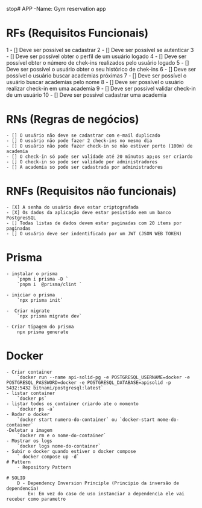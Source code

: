 stop# APP
-Name: Gym reservation app

# RFs (Requisitos Funcionais)

1 - [] Deve ser possível se cadastrar
2 - [] Deve ser possível se autenticar
3 - [] Deve ser possível obter o perfil de um usuário logado
4 - [] Deve ser possível obter o número de chek-ins realizados pelo usuário logado
5 - [] Deve ser possível o usuário obter o seu histórico de chek-ins
6 - [] Deve ser possível o usuário buscar academias próximas
7 - [] Deve ser possível o usuário buscar academias pelo nome
8 - [] Deve ser possível o usuário realizar check-in em uma academia
9 - [] Deve ser possível validar check-in de um usuário
10 - [] Deve ser possivel cadastrar uma academia

# RNs (Regras de negócios)

    - [] O usuário não deve se cadastrar com e-mail duplicado
    - [] O usuário não pode fazer 2 check-ins no mesmo dia
    - [] O usuário não pode fazer check-in se não estiver perto (100m) de academia
    - [] O check-in só pode ser validade até 20 minutos ap;os ser criardo
    - [] O check-in so pode ser validade por administradores
    - [] A academia so pode ser cadastrada por administradores


# RNFs (Requisitos não funcionais)

    - [X] A senha do usuário deve estar criptografada
    - [X] Os dados da aplicação deve estar pesistido eem um banco PostgresSQL
    - [] Todas listas de dados devem estar paginadas com 20 items por paginadas
    - [] O usuário deve ser indentificado por um JWT (JSON WEB TOKEN)



# Prisma
    - instalar o prisma
        `pnpm i prisma -D `
        `pnpm i  @prisma/clint `
        
    - iniciar o prisma
        `npx prisma init`
    
    -  Criar migrate
        `npx prisma migrate dev`

    - Criar tipagem do prisma
        npx prisma generate 

# Docker
    - Criar container
        `docker run --name api-solid-pg -e POSTGRESQL_USERNAME=docker -e POSTGRESQL_PASSWORD=docker -e POSTGRESQL_DATABASE=apisolid -p 5432:5432 bitnami/postgresql:latest`
    - listar container 
        `docker ps`
    - listar todos os container criardo ate o momento
        `docker ps -a`
    - Rodar o docker 
        `docker start numero-do-container` ou `docker-start nome-do-container`
    -Deletar a imagem 
        `docker rm e o nome-do-container`
    - Mostrar os logs
        `docker logs nome-do-container`
    - Subir o docker quando estiver o docker compose
        ` docker compose up -d`
    # Pattern
        - Repository Pattern    

    # SOLID 
        D - Dependency Inversion Principle (Principio da inversão de dependencia)
            Ex: Em vez do caso de uso instanciar a dependencia ele vai receber como parametro